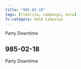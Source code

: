 ```yaml
---
title: "985-02-18"
tags: [timeline, campaign, oota]
fc-category: OotA Campaign
---
```

<span class='ob-timelines'
	data-date='985-02-18-00'
	data-title='Campaign: NAGA Adventures'
	data-class='orange'> Party Downtime </span>
## 985-02-18
Party Downtime
